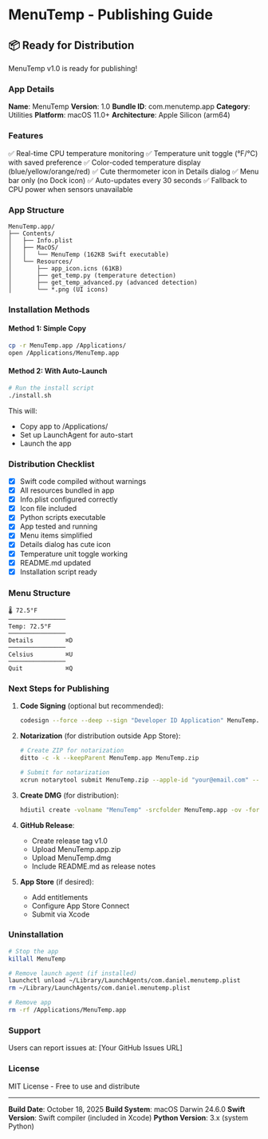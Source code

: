 # MenuTemp - Publishing Guide

## 📦 Ready for Distribution

MenuTemp v1.0 is ready for publishing!

### App Details

**Name**: MenuTemp
**Version**: 1.0
**Bundle ID**: com.menutemp.app
**Category**: Utilities
**Platform**: macOS 11.0+
**Architecture**: Apple Silicon (arm64)

### Features

✅ Real-time CPU temperature monitoring
✅ Temperature unit toggle (°F/°C) with saved preference
✅ Color-coded temperature display (blue/yellow/orange/red)
✅ Cute thermometer icon in Details dialog
✅ Menu bar only (no Dock icon)
✅ Auto-updates every 30 seconds
✅ Fallback to CPU power when sensors unavailable

### App Structure

```
MenuTemp.app/
├── Contents/
│   ├── Info.plist
│   ├── MacOS/
│   │   └── MenuTemp (162KB Swift executable)
│   └── Resources/
│       ├── app_icon.icns (61KB)
│       ├── get_temp.py (temperature detection)
│       ├── get_temp_advanced.py (advanced detection)
│       └── *.png (UI icons)
```

### Installation Methods

#### Method 1: Simple Copy
```bash
cp -r MenuTemp.app /Applications/
open /Applications/MenuTemp.app
```

#### Method 2: With Auto-Launch
```bash
# Run the install script
./install.sh
```

This will:
- Copy app to /Applications/
- Set up LaunchAgent for auto-start
- Launch the app

### Distribution Checklist

- [x] Swift code compiled without warnings
- [x] All resources bundled in app
- [x] Info.plist configured correctly
- [x] Icon file included
- [x] Python scripts executable
- [x] App tested and running
- [x] Menu items simplified
- [x] Details dialog has cute icon
- [x] Temperature unit toggle working
- [x] README.md updated
- [x] Installation script ready

### Menu Structure

```
🌡️ 72.5°F
────────────────
Temp: 72.5°F
────────────────
Details         ⌘D
────────────────
Celsius         ⌘U
────────────────
Quit            ⌘Q
```

### Next Steps for Publishing

1. **Code Signing** (optional but recommended):
   ```bash
   codesign --force --deep --sign "Developer ID Application" MenuTemp.app
   ```

2. **Notarization** (for distribution outside App Store):
   ```bash
   # Create ZIP for notarization
   ditto -c -k --keepParent MenuTemp.app MenuTemp.zip

   # Submit for notarization
   xcrun notarytool submit MenuTemp.zip --apple-id "your@email.com" --team-id "TEAMID" --password "app-specific-password"
   ```

3. **Create DMG** (for distribution):
   ```bash
   hdiutil create -volname "MenuTemp" -srcfolder MenuTemp.app -ov -format UDZO MenuTemp.dmg
   ```

4. **GitHub Release**:
   - Create release tag v1.0
   - Upload MenuTemp.app.zip
   - Upload MenuTemp.dmg
   - Include README.md as release notes

5. **App Store** (if desired):
   - Add entitlements
   - Configure App Store Connect
   - Submit via Xcode

### Uninstallation

```bash
# Stop the app
killall MenuTemp

# Remove launch agent (if installed)
launchctl unload ~/Library/LaunchAgents/com.daniel.menutemp.plist
rm ~/Library/LaunchAgents/com.daniel.menutemp.plist

# Remove app
rm -rf /Applications/MenuTemp.app
```

### Support

Users can report issues at: [Your GitHub Issues URL]

### License

MIT License - Free to use and distribute

---

**Build Date**: October 18, 2025
**Build System**: macOS Darwin 24.6.0
**Swift Version**: Swift compiler (included in Xcode)
**Python Version**: 3.x (system Python)
